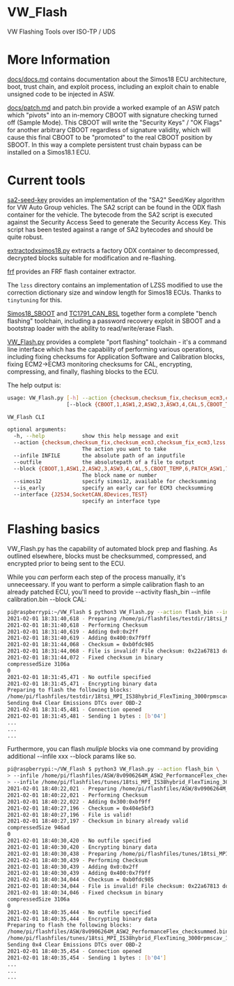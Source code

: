 # VW_Flash
VW Flashing Tools over ISO-TP / UDS

# More Information
[docs/docs.md](docs/docs.md) contains documentation about the Simos18 ECU architecture, boot, trust chain, and exploit process, including an exploit chain to enable unsigned code to be injected in ASW.

[docs/patch.md](docs/patch.md) and patch.bin provide a worked example of an ASW patch which "pivots" into an in-memory CBOOT with signature checking turned off (Sample Mode). This CBOOT will write the "Security Keys" / "OK Flags" for another arbitrary CBOOT regardless of signature validity, which will cause this final CBOOT to be "promoted" to the real CBOOT position by SBOOT. In this way a complete persistent trust chain bypass can be installed on a Simos18.1 ECU.

# Current tools
[sa2-seed-key](https://github.com/bri3d/sa2_seed_key) provides an implementation of the "SA2" Seed/Key algorithm for VW Auto Group vehicles. The SA2 script can be found in the ODX flash container for the vehicle. The bytecode from the SA2 script is executed against the Security Access Seed to generate the Security Access Key. This script has been tested against a range of SA2 bytecodes and should be quite robust.

[extractodxsimos18.py](extractodxsimos18.py) extracts a factory ODX container to decompressed, decrypted blocks suitable for modification and re-flashing.

[frf](frf) provides an FRF flash container extractor.

The `lzss` directory contains an implementation of LZSS modified to use the correction dictionary size and window length for Simos18 ECUs. Thanks to `tinytuning` for this.

[Simos18_SBOOT](https://github.com/bri3d/Simos18_SBOOT) and [TC1791_CAN_BSL](https://github.com/bri3d/TC1791_CAN_BSL) together form a complete "bench flashing" toolchain, including a password recovery exploit in SBOOT and a bootstrap loader with the ability to read/write/erase Flash.

[VW_Flash.py](VW_Flash.py) provides a complete "port flashing" toolchain - it's a command line interface which has the capability of performing various operations, including fixing checksums for Application Software and Calibration blocks, fixing ECM2->ECM3 monitoring checksums for CAL, encrypting, compressing, and finally, flashing blocks to the ECU.

The help output is:

```bash
usage: VW_Flash.py [-h] --action {checksum,checksum_fix,checksum_ecm3,checksum_fix_ecm3,lzss,encrypt,prepare,flash_cal,flash_bin,flash_prepared,get_ecu_info} [--infile INFILE] [--outfile]
                   [--block {CBOOT,1,ASW1,2,ASW2,3,ASW3,4,CAL,5,CBOOT_TEMP,6,PATCH_ASW1,7,PATCH_ASW2,8,PATCH_ASW3,9}] [--simos12] [--is_early] [--interface {J2534,SocketCAN,8Devices,TEST}]

VW_Flash CLI

optional arguments:
  -h, --help            show this help message and exit
  --action {checksum,checksum_fix,checksum_ecm3,checksum_fix_ecm3,lzss,encrypt,prepare,flash_cal,flash_bin,flash_prepared,get_ecu_info}
                        The action you want to take
  --infile INFILE       the absolute path of an inputfile
  --outfile             the absolutepath of a file to output
  --block {CBOOT,1,ASW1,2,ASW2,3,ASW3,4,CAL,5,CBOOT_TEMP,6,PATCH_ASW1,7,PATCH_ASW2,8,PATCH_ASW3,9}
                        The block name or number
  --simos12             specify simos12, available for checksumming
  --is_early            specify an early car for ECM3 checksumming
  --interface {J2534,SocketCAN,8Devices,TEST}
                        specify an interface type
```


# Flashing basics
VW_Flash.py has the capability of automated block prep and flashing.  As outlined elsewhere, blocks must be checksummed, compressed, and encrypted prior to being sent to the ECU.

While you *can* perform each step of the process manually, it's unneceessary.  If you want to perform a simple calibration flash to an already patched ECU, you'll need to provide --activity flash_bin --infile calibration.bin --block CAL:

```bash
pi@raspberrypi:~/VW_Flash $ python3 VW_Flash.py --action flash_bin --infile /home/pi/flashfiles/testdir/18tsi_MPI_IS38hybrid_FlexTiming_3000rpmscav_1.9bar_500nm.bin --block CAL
2021-02-01 18:31:40,618 - Preparing /home/pi/flashfiles/testdir/18tsi_MPI_IS38hybrid_FlexTiming_3000rpmscav_1.9bar_500nm.bin for flashing as block 5
2021-02-01 18:31:40,618 - Performing Checksum
2021-02-01 18:31:40,619 - Adding 0x0:0x2ff
2021-02-01 18:31:40,619 - Adding 0x400:0x7f9ff
2021-02-01 18:31:44,068 - Checksum = 0xb0fdc985
2021-02-01 18:31:44,068 - File is invalid! File checksum: 0x22a67813 does not match 0xb0fdc985
2021-02-01 18:31:44,072 - Fixed checksum in binary
compressedSize 3106a
0
2021-02-01 18:31:45,471 - No outfile specified
2021-02-01 18:31:45,471 - Encrypting binary data
Preparing to flash the following blocks:
/home/pi/flashfiles/testdir/18tsi_MPI_IS38hybrid_FlexTiming_3000rpmscav_1.9bar_500nm.bin = 5
Sending 0x4 Clear Emissions DTCs over OBD-2
2021-02-01 18:31:45,481 - Connection opened
2021-02-01 18:31:45,481 - Sending 1 bytes : [b'04']
...
...
...
```

Furthermore, you can flash *muliple* blocks via one command by providing additional --infile xxx --block params like so.

```bash
pi@raspberrypi:~/VW_Flash $ python3 VW_Flash.py --action flash_bin \
> --infile /home/pi/flashfiles/ASW/8v0906264M_ASW2_PerformanceFlex_checksummed.bin --block ASW2 \
> --infile /home/pi/flashfiles/tunes/18tsi_MPI_IS38hybrid_FlexTiming_3000rpmscav_1.9bar_500nm.bin --block CAL
2021-02-01 18:40:22,021 - Preparing /home/pi/flashfiles/ASW/8v0906264M_ASW2_PerformanceFlex_checksummed.bin for flashing as block 3
2021-02-01 18:40:22,021 - Performing Checksum
2021-02-01 18:40:22,022 - Adding 0x300:0xbf9ff
2021-02-01 18:40:27,196 - Checksum = 0x404e5bf3
2021-02-01 18:40:27,196 - File is valid!
2021-02-01 18:40:27,197 - Checksum in binary already valid
compressedSize 946ad
0
2021-02-01 18:40:30,420 - No outfile specified
2021-02-01 18:40:30,420 - Encrypting binary data
2021-02-01 18:40:30,438 - Preparing /home/pi/flashfiles/tunes/18tsi_MPI_IS38hybrid_FlexTiming_3000rpmscav_1.9bar_500nm.bin for flashing as block 5
2021-02-01 18:40:30,439 - Performing Checksum
2021-02-01 18:40:30,439 - Adding 0x0:0x2ff
2021-02-01 18:40:30,439 - Adding 0x400:0x7f9ff
2021-02-01 18:40:34,044 - Checksum = 0xb0fdc985
2021-02-01 18:40:34,044 - File is invalid! File checksum: 0x22a67813 does not match 0xb0fdc985
2021-02-01 18:40:34,046 - Fixed checksum in binary
compressedSize 3106a
0
2021-02-01 18:40:35,444 - No outfile specified
2021-02-01 18:40:35,444 - Encrypting binary data
Preparing to flash the following blocks:
/home/pi/flashfiles/ASW/8v0906264M_ASW2_PerformanceFlex_checksummed.bin = 3
/home/pi/flashfiles/tunes/18tsi_MPI_IS38hybrid_FlexTiming_3000rpmscav_1.9bar_500nm.bin = 5
Sending 0x4 Clear Emissions DTCs over OBD-2
2021-02-01 18:40:35,454 - Connection opened
2021-02-01 18:40:35,454 - Sending 1 bytes : [b'04']
...
...
...
```